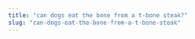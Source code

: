 ```yaml
---
title: "can dogs eat the bone from a t-bone steak?"
slug: "can-dogs-eat-the-bone-from-a-t-bone-steak"
---
```


